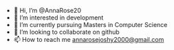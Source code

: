 - 👋 Hi, I’m @AnnaRose20
- 👀 I’m interested in development 
- 🌱 I’m currently pursuing Masters in Computer Science
- 💞️ I’m looking to collaborate on github 
- 📫 How to reach me annarosejoshy2000@gmail.com 

<!---
AnnaRose20/AnnaRose20 is a ✨ special ✨ repository because its `README.md` (this file) appears on your GitHub profile.
You can click the Preview link to take a look at your changes.
--->

